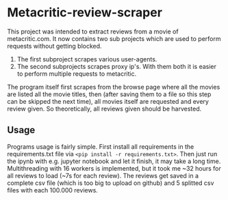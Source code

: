 # Metacritic-review-scraper
This project was intended to extract reviews from a movie of metacritic.com. It now contains two sub projects which are used to perform requests without getting blocked.

1. The first subproject scrapes various user-agents.
2. The second subprojects scrapes proxy ip's. With them both it is easier to perform multiple requests to metacritic.

The program itself first scrapes from the browse page where all the movies are listed all the movie titles, then (after saving them to a file so this step can be skipped the next time), all movies itself are requested and every review given. So theoretically, all reviews given should be harvested.

## Usage
Programs usage is fairly simple. First install all requirements in the requirements.txt file via `<pip install -r requirements.txt>`. Then just run the ipynb with e.g. jupyter notebook and let it finish, it may take a long time. Multithreading with 16 workers is implemented, but it took me ~32 hours for all reviews to load (~7s for each review).
The reviews get saved in a complete csv file (which is too big to upload on github) and 5 splitted csv files with each 100.000 reviews.
